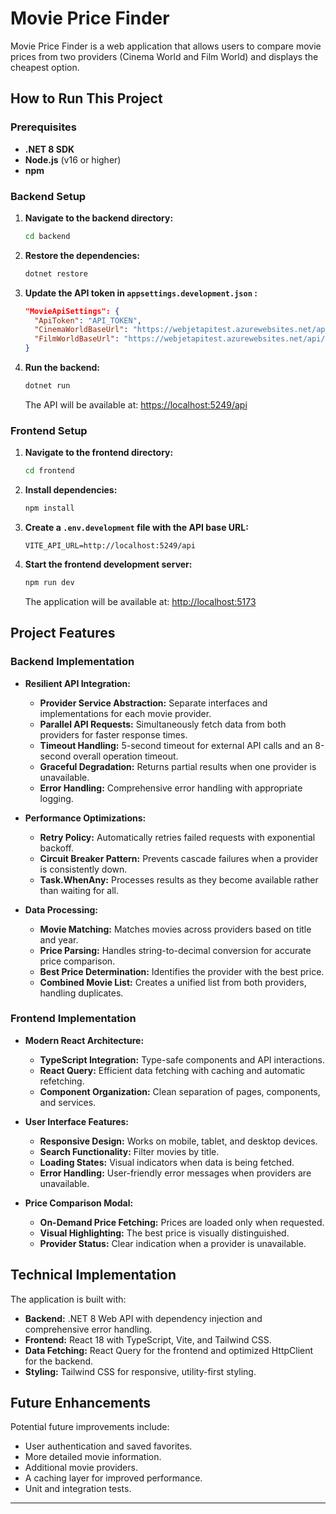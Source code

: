
# Movie Price Finder

Movie Price Finder is a web application that allows users to compare movie prices from two providers (Cinema World and Film World) and displays the cheapest option.

## How to Run This Project

### Prerequisites

- **.NET 8 SDK**
- **Node.js** (v16 or higher)
- **npm** 

### Backend Setup

1. **Navigate to the backend directory:**
   ```bash
   cd backend
   ```
2. **Restore the dependencies:**
   ```bash
   dotnet restore
   ```
3. **Update the API token in `appsettings.development.json` :**
   ```json
   "MovieApiSettings": {
     "ApiToken": "API_TOKEN",
     "CinemaWorldBaseUrl": "https://webjetapitest.azurewebsites.net/api/cinemaworld/",
     "FilmWorldBaseUrl": "https://webjetapitest.azurewebsites.net/api/filmworld/"
   }
   ```
4. **Run the backend:**
   ```bash
   dotnet run
   ```
   The API will be available at: [https://localhost:5249/api](https://localhost:5249/api)

### Frontend Setup

1. **Navigate to the frontend directory:**
   ```bash
   cd frontend
   ```
2. **Install dependencies:**
   ```bash
   npm install
   ```
3. **Create a `.env.development` file with the API base URL:**
   ```env
   VITE_API_URL=http://localhost:5249/api
   ```
4. **Start the frontend development server:**
   ```bash
   npm run dev
   ```
   The application will be available at: [http://localhost:5173](http://localhost:5173)

## Project Features

### Backend Implementation

- **Resilient API Integration:**
  - **Provider Service Abstraction:** Separate interfaces and implementations for each movie provider.
  - **Parallel API Requests:** Simultaneously fetch data from both providers for faster response times.
  - **Timeout Handling:** 5-second timeout for external API calls and an 8-second overall operation timeout.
  - **Graceful Degradation:** Returns partial results when one provider is unavailable.
  - **Error Handling:** Comprehensive error handling with appropriate logging.

- **Performance Optimizations:**
  - **Retry Policy:** Automatically retries failed requests with exponential backoff.
  - **Circuit Breaker Pattern:** Prevents cascade failures when a provider is consistently down.
  - **Task.WhenAny:** Processes results as they become available rather than waiting for all.

- **Data Processing:**
  - **Movie Matching:** Matches movies across providers based on title and year.
  - **Price Parsing:** Handles string-to-decimal conversion for accurate price comparison.
  - **Best Price Determination:** Identifies the provider with the best price.
  - **Combined Movie List:** Creates a unified list from both providers, handling duplicates.

### Frontend Implementation

- **Modern React Architecture:**
  - **TypeScript Integration:** Type-safe components and API interactions.
  - **React Query:** Efficient data fetching with caching and automatic refetching.
  - **Component Organization:** Clean separation of pages, components, and services.

- **User Interface Features:**
  - **Responsive Design:** Works on mobile, tablet, and desktop devices.
  - **Search Functionality:** Filter movies by title.
  - **Loading States:** Visual indicators when data is being fetched.
  - **Error Handling:** User-friendly error messages when providers are unavailable.

- **Price Comparison Modal:**
  - **On-Demand Price Fetching:** Prices are loaded only when requested.
  - **Visual Highlighting:** The best price is visually distinguished.
  - **Provider Status:** Clear indication when a provider is unavailable.

## Technical Implementation

The application is built with:

- **Backend:** .NET 8 Web API with dependency injection and comprehensive error handling.
- **Frontend:** React 18 with TypeScript, Vite, and Tailwind CSS.
- **Data Fetching:** React Query for the frontend and optimized HttpClient for the backend.
- **Styling:** Tailwind CSS for responsive, utility-first styling.

## Future Enhancements

Potential future improvements include:

- User authentication and saved favorites.
- More detailed movie information.
- Additional movie providers.
- A caching layer for improved performance.
- Unit and integration tests.

---